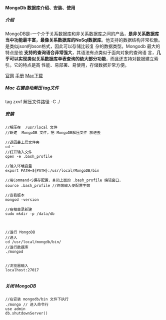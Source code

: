 #### MongoDb 数据库介绍、安装、使用


##### 介绍

MongoDB是-一个介于关系数据库和非关系数据库之间的产品，**是非关系数据库当中功能最丰富，最像关系数据库的NoSql数据库**。他支持的数据结构非常松散。是类似json的bson格式，因此可以存储比较复
杂的数据类型。Mongodb 最大的特点是他 **支持的查询语合非常强大**，其语法有点类似于面向对象的查询语
言，**几乎可以实现类似关系数据库单表查询的绝大部分功能**，而且还支持对数据建立索引。它的特点是高
性能、易部署、易使用，存储数据非常方便。



[官网](https://www.mongodb.com/)
[手册](https://www.mongodb.org.cn/manual/)
[Mac下载](https://www.mongodb.com/try/download/community)


##### Mac 右键自动解压 tag文件

tag zxvf 解压文件路径 -C ./

##### 安装



```
//解压在  /usr/local 文件
//新建  MongoDB 文件，把 MongoDB解压文件 放进去

//退回最上层文件夹
cd ~
//打开输入文件
open -e .bash_profile

//输入环境变量
export PATH=${PATH}:/usr/local/MongoDB/bin

//用Command+S保存配置，关闭上面的 .bash_profile 编辑窗口，
source .bash_profile //终端输入使配置生效

//查看版本
mongod -version 

//在根目录新建
sudo mkdir -p /data/db



//运行 MongoDB
//进入
cd /usr/local/mongdb/bin/
//运行数据库
./mongod


//浏览器输入
localhost:27017 


```

##### 关闭 MongoDB
```
//在安装 mongodb/bin 文件下执行
./mongo // 进入命令行
use admin 
db.shutdownServer()
```


